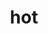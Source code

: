 ---
category: 3-letters
denotation: null
name: hot
reference_link: https://www.etymonline.com/word/hot
root_language: null
root_name: null
title: hot
type: free
word_sums:
- respelling: hot
  sum: 'Hot + '
---